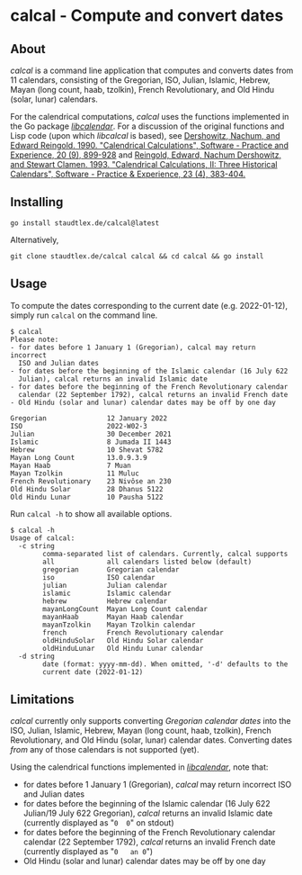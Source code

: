 # calcal - Compute and convert dates

## About
_calcal_ is a command line application that computes and converts dates from 11 calendars, consisting of the Gregorian, ISO, Julian, Islamic, Hebrew, Mayan (long count, haab, tzolkin), French Revolutionary, and Old Hindu (solar, lunar) calendars.

For the calendrical computations, _calcal_ uses the functions implemented in the Go package [_libcalendar_](https://github.com/staudtlex/libcalendar). For a discussion of the original functions and Lisp code (upon which _libcalcal_ is based), see [Dershowitz, Nachum, and Edward Reingold. 1990. "Calendrical Calculations", Software - Practice and Experience, 20 (9), 899-928](https://citeseerx.ist.psu.edu/viewdoc/summary?doi=10.1.1.17.4274) and [Reingold, Edward, Nachum Dershowitz, and Stewart Clamen. 1993. "Calendrical Calculations, II: Three Historical Calendars", Software - Practice & Experience, 23 (4), 383-404.](https://citeseerx.ist.psu.edu/viewdoc/summary?doi=10.1.1.13.9215)

## Installing
```
go install staudtlex.de/calcal@latest
```
Alternatively,
```
git clone staudtlex.de/calcal calcal && cd calcal && go install
```

## Usage
To compute the dates corresponding to the current date (e.g. 2022-01-12), simply run `calcal` on the command line.
```
$ calcal
Please note:
- for dates before 1 January 1 (Gregorian), calcal may return incorrect
  ISO and Julian dates
- for dates before the beginning of the Islamic calendar (16 July 622
  Julian), calcal returns an invalid Islamic date
- for dates before the beginning of the French Revolutionary calendar
  calendar (22 September 1792), calcal returns an invalid French date
- Old Hindu (solar and lunar) calendar dates may be off by one day

Gregorian               12 January 2022                 
ISO                     2022-W02-3                      
Julian                  30 December 2021                
Islamic                 8 Jumada II 1443                
Hebrew                  10 Shevat 5782                  
Mayan Long Count        13.0.9.3.9                      
Mayan Haab              7 Muan                          
Mayan Tzolkin           11 Muluc                        
French Revolutionary    23 Nivôse an 230                
Old Hindu Solar         28 Dhanus 5122                  
Old Hindu Lunar         10 Pausha 5122        
```
Run `calcal -h` to show all available options.
```
$ calcal -h
Usage of calcal:
  -c string
        comma-separated list of calendars. Currently, calcal supports
        all             all calendars listed below (default)
        gregorian       Gregorian calendar
        iso             ISO calendar
        julian          Julian calendar
        islamic         Islamic calendar
        hebrew          Hebrew calendar
        mayanLongCount  Mayan Long Count calendar
        mayanHaab       Mayan Haab calendar
        mayanTzolkin    Mayan Tzolkin calendar
        french          French Revolutionary calendar
        oldHinduSolar   Old Hindu Solar calendar
        oldHinduLunar   Old Hindu Lunar calendar
  -d string
        date (format: yyyy-mm-dd). When omitted, '-d' defaults to the
        current date (2022-01-12)
```

## Limitations
_calcal_ currently only supports converting _Gregorian calendar dates_ into the ISO, Julian, Islamic, Hebrew, Mayan (long count, haab, tzolkin), French Revolutionary, and Old Hindu (solar, lunar) calendar dates. Converting dates _from_ any of those calendars is not supported (yet).

Using the calendrical functions implemented in [_libcalendar_](https://github.com/staudtlex/libcalendar), note that:
- for dates before 1 January 1 (Gregorian), _calcal_ may return incorrect ISO and Julian dates
- for dates before the beginning of the Islamic calendar (16 July 622 Julian/19 July 622 Gregorian), _calcal_ returns an invalid Islamic date (currently displayed as "`0  0`" on stdout)
- for dates before the beginning of the French Revolutionary calendar calendar (22 September 1792), _calcal_ returns an invalid French date (currently displayed as "`0   an 0`")
- Old Hindu (solar and lunar) calendar dates may be off by one day